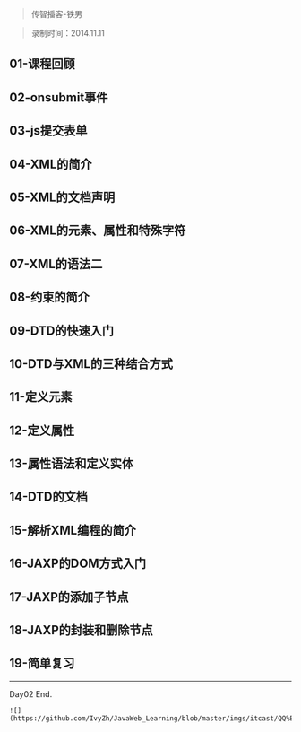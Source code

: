 > 传智播客-铁男

> 录制时间：2014.11.11



## 01-课程回顾
## 02-onsubmit事件
## 03-js提交表单
## 04-XML的简介
## 05-XML的文档声明
## 06-XML的元素、属性和特殊字符
## 07-XML的语法二
## 08-约束的简介
## 09-DTD的快速入门
## 10-DTD与XML的三种结合方式
## 11-定义元素
## 12-定义属性
## 13-属性语法和定义实体
## 14-DTD的文档
## 15-解析XML编程的简介
## 16-JAXP的DOM方式入门
## 17-JAXP的添加子节点
## 18-JAXP的封装和删除节点
## 19-简单复习

--------------

Day02 End.



	![](https://github.com/IvyZh/JavaWeb_Learning/blob/master/imgs/itcast/QQ%E6%88%AA%E5%9B%BE.png)